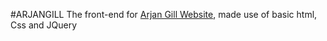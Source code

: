 #ARJANGILL
The front-end for [Arjan Gill Website](http://arjangillsounds.com), made use of basic html, Css and JQuery
